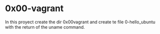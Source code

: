# 0x00-vagrant
In this proyect create the dir 0x00vagrant and create te file 0-hello_ubuntu with the return of the uname command.  